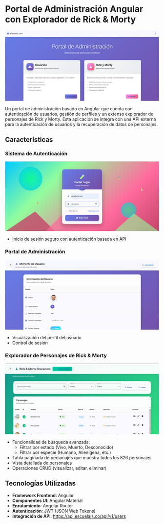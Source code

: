 # Portal de Administración Angular con Explorador de Rick & Morty

![Banner del Proyecto](https://github.com/naza2/Login_A/blob/bade628fb4319b69544ef968d0731e9d7ce59d86/Captura%20de%20pantalla%202025-07-18%20182714.png)

Un portal de administración basado en Angular que cuenta con autenticación de usuarios, gestión de perfiles y un extenso explorador de personajes de Rick y Morty. Esta aplicación se integra con una API externa para la autenticación de usuarios y la recuperación de datos de personajes.

## Características

### Sistema de Autenticación
![Pantalla de Login](https://github.com/naza2/Login_A/blob/bade628fb4319b69544ef968d0731e9d7ce59d86/Captura%20de%20pantalla%202025-07-18%20182608.png)
- Inicio de sesión seguro con autenticación basada en API

### Portal de Administración
![Dashboard de Administración](https://github.com/naza2/Login_A/blob/bade628fb4319b69544ef968d0731e9d7ce59d86/Captura%20de%20pantalla%202025-07-18%20182818.png)
- Visualización del perfil del usuario
- Control de sesión

### Explorador de Personajes de Rick & Morty
![Explorador de Personajes](https://github.com/naza2/Login_A/blob/bade628fb4319b69544ef968d0731e9d7ce59d86/Captura%20de%20pantalla%202025-07-18%20182949.png)
- Funcionalidad de búsqueda avanzada:
  - Filtrar por estado (Vivo, Muerto, Desconocido)
  - Filtrar por especie (Humano, Alienígena, etc.)
- Tabla paginada de personajes que muestra todos los 826 personajes
- Vista detallada de personajes
- Operaciones CRUD (visualizar, editar, eliminar)

## Tecnologías Utilizadas

- **Framework Frontend**: Angular
- **Componentes UI**: Angular Material
- **Enrutamiento**: Angular Router
- **Autenticación**: JWT (JSON Web Tokens)
- **Integración de API**: https://api.escuelajs.co/api/v1/users

